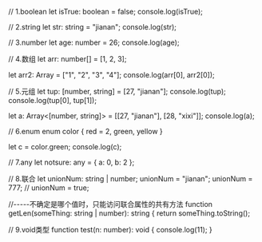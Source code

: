 // 1.boolean
let isTrue: boolean = false;
console.log(isTrue);
 
// 2.string
let str: string = "jianan";
console.log(str);
 
// 3.number
let age: number = 26;
console.log(age);
 


// 4.数组
let arr: number[] = [1, 2, 3];
 
let arr2: Array<string> = ["1", "2", "3", "4"];
console.log(arr[0], arr2[0]);
 
// 5.元组
let tup: [number, string] = [27, "jianan"];
console.log(tup);
console.log(tup[0], tup[1]);
 
let a: Array<[number, string]> = [[27, "jianan"], [28, "xixi"]];
console.log(a);
 


// 6.enum
enum color {
    red = 2,
    green,
    yellow
}
 
let c = color.green;
console.log(c);
 


// 7.any
let notsure: any = {
    a: 0,
    b: 2
};
 


// 8.联合
let unionNum: string | number;
unionNum = "jianan";
unionNum = 777;
// unionNum = true;
 
//-----不确定是哪个值时，只能访问联合属性的共有方法
function getLen(someThing: string | number): string  {
    return someThing.toString();
 


 
// 9.void类型
function test(n: number): void {
    console.log(11);
}
 
